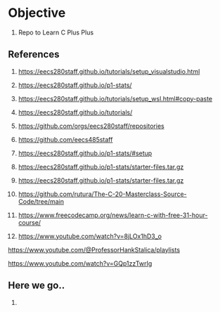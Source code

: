 # Objective 
1. Repo to Learn C Plus Plus

## References

1. https://eecs280staff.github.io/tutorials/setup_visualstudio.html

2. https://eecs280staff.github.io/p1-stats/

3. https://eecs280staff.github.io/tutorials/setup_wsl.html#copy-paste

4. https://eecs280staff.github.io/tutorials/

5. https://github.com/orgs/eecs280staff/repositories

6. https://github.com/eecs485staff

7. https://eecs280staff.github.io/p1-stats/#setup

8. https://eecs280staff.github.io/p1-stats/starter-files.tar.gz
9. https://eecs280staff.github.io/p1-stats/starter-files.tar.gz
10. https://github.com/rutura/The-C-20-Masterclass-Source-Code/tree/main
11. https://www.freecodecamp.org/news/learn-c-with-free-31-hour-course/
12. https://www.youtube.com/watch?v=8jLOx1hD3_o

https://www.youtube.com/@ProfessorHankStalica/playlists

https://www.youtube.com/watch?v=GQp1zzTwrIg

## Here we go..
1. 